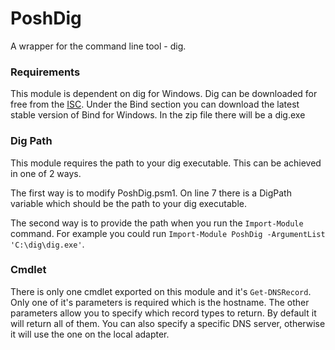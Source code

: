 # PoshDig
A wrapper for the command line tool - dig.

### Requirements
This module is dependent on dig for Windows. Dig can be downloaded for free from
the [ISC](https://www.isc.org/downloads/). Under the Bind section you can download
the latest stable version of Bind for Windows. In the zip file there will be a dig.exe

### Dig Path
This module requires the path to your dig executable. This can be achieved in one of 2 ways.

The first way is to modify PoshDig.psm1. On line 7 there is a DigPath variable which should be the path to your dig executable.

The second way is to provide the path when you run the `Import-Module` command. For example you could run `Import-Module PoshDig -ArgumentList 'C:\dig\dig.exe'`.

### Cmdlet
There is only one cmdlet exported on this module and it's `Get-DNSRecord`. Only one of it's parameters is required which is the hostname. The other parameters allow you to specify which record types to return. By default it will return all of them. You can also specify a specific DNS server, otherwise it will use the one on the local adapter.
